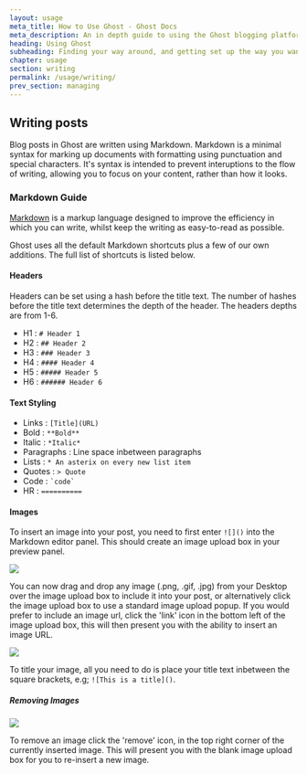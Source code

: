 ```yaml
---
layout: usage
meta_title: How to Use Ghost - Ghost Docs
meta_description: An in depth guide to using the Ghost blogging platform. Got Ghost but not sure how to get going? Start here!
heading: Using Ghost
subheading: Finding your way around, and getting set up the way you want
chapter: usage
section: writing
permalink: /usage/writing/
prev_section: managing
---
```


##  Writing posts <a id="writing"></a>

Blog posts in Ghost are written using Markdown. Markdown is a minimal syntax for marking up documents with formatting using punctuation and special characters. It's syntax is intended to prevent interuptions to the flow of writing, allowing you to focus on your content, rather than how it looks.

###  Markdown Guide <a id="markdown"></a>

[Markdown](http://daringfireball.net/projects/markdown/) is a markup language designed to improve the efficiency in which you can write, whilst keep the writing as easy-to-read as possible.

Ghost uses all the default Markdown shortcuts plus a few of our own additions. The full list of shortcuts is listed below.

####  Headers

Headers can be set using a hash before the title text. The number of hashes before the title text determines the depth of the header. The headers depths are from 1-6.

*   H1 : `# Header 1`
*   H2 : `## Header 2`
*   H3 : `### Header 3`
*   H4 : `#### Header 4`
*   H5 : `##### Header 5`
*   H6 : `###### Header 6`

####  Text Styling

*   Links : `[Title](URL)`
*   Bold : `**Bold**`
*   Italic : `*Italic*`
*   Paragraphs : Line space inbetween paragraphs
*   Lists : `* An asterix on every new list item`
*   Quotes : `> Quote`
*   Code : `` `code` ``
*   HR : `==========`

####  Images

To insert an image into your post, you need to first enter `![]()` into the Markdown editor panel.
This should create an image upload box in your preview panel.

![](https://s3-eu-west-1.amazonaws.com/ghost-website-cdn/Screen%20Shot%202013-10-14%20at%2012.45.08.png)

You can now drag and drop any image (.png, .gif, .jpg) from your Desktop over the image upload box to include it into your post, or alternatively click the image upload box to use a standard image upload popup.
If you would prefer to include an image url, click the 'link' icon in the bottom left of the image upload box, this will then present you with the ability to insert an image URL.

![](https://s3-eu-west-1.amazonaws.com/ghost-website-cdn/Screen%20Shot%202013-10-14%20at%2012.34.21.png)

To title your image, all you need to do is place your title text inbetween the square brackets, e.g; `![This is a title]()`. 

##### Removing Images

![](https://s3-eu-west-1.amazonaws.com/ghost-website-cdn/Screen%20Shot%202013-10-14%20at%2012.56.44.png)

To remove an image click the 'remove' icon, in the top right corner of the currently inserted image. This will present you with the blank image upload box for you to re-insert a new image.


